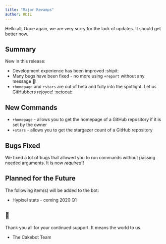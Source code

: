 ```yaml
---
title: "Major Revamps"
author: RDIL
---
```


Hello all,
Once again, we are very sorry for the lack of updates. It should get better now.

## Summary

New in this release:

* Development experience has been improved :shipit:
* Many bugs have been fixed - no more using `+report` without any message :bug:!
* `+homepage` and `+stars` are out of beta and fully into the spotlight. Let us GitHubbers rejoyce! :octocat:

## New Commands

* `+homepage` - allows you to get the homepage of a GitHub repository if it is set by the owner
* `+stars` - allows you to get the stargazer count of a GitHub repository

## Bugs Fixed

We fixed a lot of bugs that allowed you to run commands without passing needed arguments.
It is now *required*!!

## Planned for the Future

The following item(s) will be added to the bot:

* Hypixel stats - coming 2020 Q1

## :tada:

Thank you all for your continued support. It means the world to us.

- The Cakebot Team
